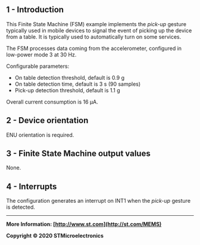 ## 1 - Introduction

This Finite State Machine (FSM) example implements the *pick-up* gesture typically used in mobile devices to signal the event of picking up the device from a table. It is typically used to automatically turn on some services.

The FSM processes data coming from the accelerometer, configured in low-power mode 3 at 30 Hz.

Configurable parameters:

- On table detection threshold, default is 0.9 g
- On table detection time, default is 3 s (90 samples)
- Pick-up detection threshold, default is 1.1 g

Overall current consumption is 16 µA.


## 2 - Device orientation

ENU orientation is required.


## 3 - Finite State Machine output values

None.


## 4 - Interrupts

The configuration generates an interrupt on INT1 when the *pick-up* gesture is detected.

------

**More Information: [http://www.st.com](http://st.com/MEMS)**

**Copyright © 2020 STMicroelectronics**

